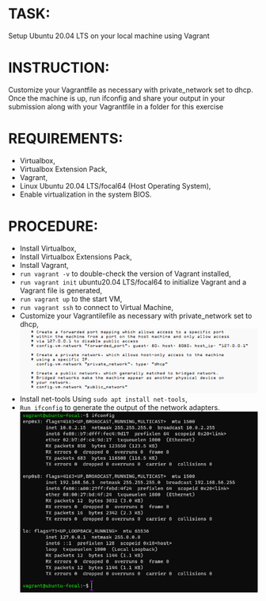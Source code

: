 # TASK: 
Setup Ubuntu 20.04 LTS on your local machine using Vagrant

# INSTRUCTION: 
Customize your Vagrantfile as necessary with private_network set to dhcp.
Once the machine is up, run ifconfig and share your output in your submission
along with your Vagrantfile in a folder for this exercise

# REQUIREMENTS:
- Virtualbox,
- Virtualbox Extension Pack,
- Vagrant,
- Linux Ubuntu 20.04 LTS/focal64 (Host Operating System),
- Enable virtualization in the system BIOS.

# PROCEDURE:
- Install Virtualbox,
- Install Virtualbox Extensions Pack,
- Install Vagrant, 
- `run vagrant -v` to double-check the version of Vagrant installed,
- `run vagrant init` ubuntu20.04 LTS/focal64 to initialize Vagrant and a Vagrant file is generated,
- `run vagrant up` to the start VM,
- `run vagrant ssh` to connect to Virtual Machine,
- Customize your Vagrantilefile as necessary with private_network set to dhcp,
![](./images2/dhcp-network.png)
- Install net-tools Using `sudo apt install net-tools`,
- `Run ifconfig` to generate the output of the network adapters.
![](./images2/ifconfig-ouptuts.png)